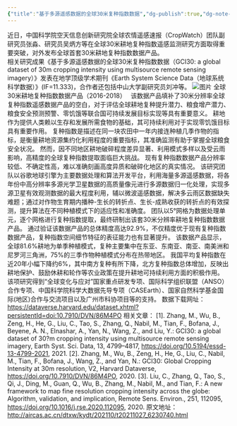 ```yaml
---
{"title":"基于多源遥感数据的全球30米复种指数数据","dg-publish":true,"dg-note-icon":"stone","dg-path":"🌳 Major/Geography/Data/基于多源遥感数据的全球30米复种指数数据.md","permalink":"/🌳 Major/Geography/Data/基于多源遥感数据的全球30米复种指数数据/","dgPassFrontmatter":true,"noteIcon":"stone","created":"2024-07-04T13:45:17.000+08:00","updated":"2024-11-01T21:33:11.747+08:00"}
---
```


近日，中国科学院空天信息创新研究院全球农情遥感速报（CropWatch）团队副研究员张淼、研究员吴炳方等在全球30米耕地复种指数遥感监测研究方面取得重要突破，对外发布全球首套30米耕地复种指数数据产品。  
相关研究成果《基于多源遥感数据的全球30米复种指数数据（GCI30: a global dataset of 30m cropping intensity using multisource remote sensing imagery）》发表在地学顶级学术期刊《Earth System Science Data（地球系统科学数据）》(IF=11.333)，合作者还包括中山大学副研究员刘冲等。
![图片](https://mmbiz.qpic.cn/mmbiz_jpg/tCoicJSjRDSDOEksme1It4GxaHKzh283Lxwwyfl3FYnt2SXNNGz2IlKK4y8dOZld9E54OWnIGkA61xA7dyz92gA/640?wx_fmt=jpeg&wxfrom=13&tp=wxpic)
全球30米耕地复种指数数据产品（2016-2018）　
该数据产品填补了30米分辨率全球复种指数遥感数据产品的空白，对于评估全球耕地复种提升潜力、粮食增产潜力、粮食安全预测预警、零饥饿等联合国可持续发展目标实现等具有重要意义。
耕地作为提供人类赖以生存和发展所需食物的基础，其可持续利用对于实现零饥饿目标具有重要作用。
复种指数是描述在同一块农田中一年内接连种植几季作物的指标，是衡量耕地资源集约化利用程度的重要指标，其准确监测有助于掌握全球粮食安全状况。
然而，因不同地区耕地破碎程度差异显著、利用模式多样以及受云雨影响，高精度的全球复种指数提取面临巨大挑战。
现有复种指数数据产品分辨率较低、不确定性高，难以准确刻画高度异质和破碎化地区的真实情况。
该研究团队以谷歌地球引擎为主要数据处理和算法开发平台，利用海量多源遥感数据，将各年份中高分辨率多源光学卫星数据的高质量像元进行多源数据归一化处理，实现多源卫星有效观测数据的最大程度利用，辅以微波遥感数据，解决多云雨区数据缺失难题；通过对作物生育期内播种-生长的转折点、生长-成熟收获的转折点的有效探测，提升算法在不同种植模式下的适应性和准确度。
团队以5°网格为数据处理单元，逐个网格进行复种指数提取，最终研制出该套30米分辨率耕地复种指数数据产品。
通过验证该数据产品的总体精度高达92.9%，不仅精度优于现有复种指数数据产品，复种指数空间细节特征的表征能力也有显著提升。
该数据产品显示，全球81.6%耕地为单季种植模式，复种主要集中在东亚、东南亚、南亚、南美洲和尼罗河三角洲，75%的三季作物种植模式分布在热带地区。
我国平均复种指数在近20年小幅下降约6%，其中南方复种有所下降，北方复种指数总体增加，反映出耕地保护、鼓励休耕和轮作等农业政策在提升耕地可持续利用方面的积极作用。
该项研究得到“全球变化与应对”国家重点研发专项、国际科学组织联盟（ANSO）合作专项、中国科学院科学大数据先导专项（CASEarth）、国家自然科学基金国际(地区)合作与交流项目以及广州市科协项目等的支持。
数据下载网址：
https://dataverse.harvard.edu/dataset.xhtml?persistentId=doi:10.7910/DVN/86M4PO
相关文章：
[1]. Zhang, M., Wu, B., Zeng, H., He, G., Liu, C., Tao, S., Zhang, Q., Nabil, M., Tian, F., Bofana, J., Beyene, A. N., Elnashar, A., Yan, N., Wang, Z., and Liu, Y.: GCI30: a global dataset of 30?m cropping intensity using multisource remote sensing imagery, Earth Syst. Sci. Data, 13, 4799–4817, https://doi.org/10.5194/essd-13-4799-2021, 2021.
[2]. Zhang, M., Wu, B., Zeng, H., He, G., Liu, C., Nabil, M., Tian, F., Bofana, J., Wang, Z., and Yan, N.: GCI30: Global Cropping Intensity at 30m resolution, V2, Harvard Dataverse, https://doi.org/10.7910/DVN/86M4PO, 2020.
[3]. Liu, C., Zhang, Q., Tao, S., Qi, J., Ding, M., Guan, Q., Wu, B., Zhang, M., Nabil, M., and Tian, F.: A new framework to map fine resolution cropping intensity across the globe: Algorithm, validation, and implication, Remote Sens. Environ., 251, 112095, https://doi.org/10.1016/j.rse.2020.112095, 2020.
原文地址：http://aircas.ac.cn/dtxw/kydt/202110/t20211027_6230740.html